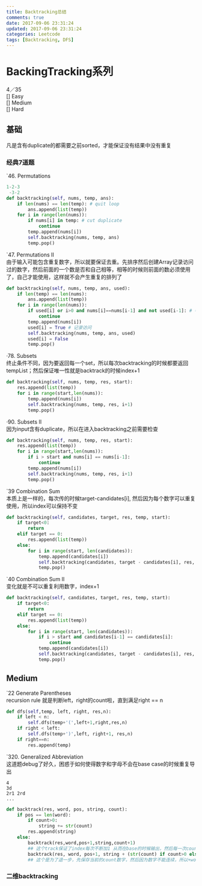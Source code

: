 ```yaml
---
title: Backtracking总结
comments: true
date: 2017-09-06 23:31:24
updated: 2017-09-06 23:31:24
categories: Leetcode
tags: [Backtracking, DFS]
---
```


# BackingTracking系列
4／35  
[] Easy  
[] Medium  
[] Hard  

## 基础
凡是含有duplicate的都需要之前sorted，才能保证没有结果中没有重复
### 经典7道题
`46. Permutations  

```python
1-2-3
 -3-2
def backtracking(self, nums, temp, ans):
    if len(nums) == len(temp): # quit loop
        ans.append(list(temp))
    for i in range(len(nums)):
        if nums[i] in temp: # cut duplicate
            continue
        temp.append(nums[i])
        self.backtracking(nums, temp, ans)
        temp.pop()
```

`47. Permutations II  
由于输入可能包含重复数字，所以就要保证去重。先排序然后创建Array记录访问过的数字，然后前面的一个数是否和自己相等，相等的时候则前面的数必须使用了，自己才能使用，这样就不会产生重复的排列了

```python
def backtracking(self, nums, temp, ans, used):
    if len(temp) == len(nums):
        ans.append(list(temp))
    for i in range(len(nums)):
        if used[i] or i>0 and nums[i]==nums[i-1] and not used[i-1]: # 判断条件
            continue
        temp.append(nums[i])
        used[i] = True # 记录访问
        self.backtracking(nums, temp, ans, used)
        used[i] = False
        temp.pop()
```

·78. Subsets  
终止条件不同，因为要返回每一个set，所以每次backtracking的时候都要返回tempList；然后保证唯一性就是backtrack的时候index+1

```python
def backtracking(self, nums, temp, res, start):
    res.append(list(temp))
    for i in range(start,len(nums)):
        temp.append(nums[i])
        self.backtracking(nums, temp, res, i+1)
        temp.pop()
```

·90. Subsets II  
因为input含有duplicate，所以在进入backtracking之前需要检查

```python
def backtracking(self, nums, temp, res, start):
    res.append(list(temp))
    for i in range(start,len(nums)):
        if i > start and nums[i] == nums[i-1]:
            continue
        temp.append(nums[i])
        self.backtracking(nums, temp, res, i+1)
        temp.pop()
```

`39 Combination Sum  
本质上是一样的，每次传的时候target-candidates[i], 然后因为每个数字可以重复使用，所以index可以保持不变

```python
def backtracking(self, candidates, target, res, temp, start):
    if target<0:
        return
    elif target == 0:
        res.append(list(temp))
    else:
        for i in range(start, len(candidates)):
            temp.append(candidates[i])
            self.backtracking(candidates, target - candidates[i], res, temp, i)
            temp.pop()
```

`40 Combination Sum II  
变化就是不可以重复利用数字，index+1

```python
def backtracking(self, candidates, target, res, temp, start):
    if target<0:
        return
    elif target == 0:
        res.append(list(temp))
    else:
        for i in range(start, len(candidates)):
            if i > start and candidates[i-1] == candidates[i]:
                continue
            temp.append(candidates[i])
            self.backtracking(candidates, target - candidates[i], res, temp, i+1)
            temp.pop()
```

## Medium
`22 Generate Parentheses  
recursion rule 就是判断left，right的count啦，直到满足right == n  

```python
def dfs(self,temp, left, right, res,n):
    if left < n:
        self.dfs(temp+'(',left+1,right,res,n)
    if right < left:
        self.dfs(temp+')',left, right+1, res,n)
    if right==n:
        res.append(temp)
```

`320. Generalized Abbreviation  
这道题debug了好久，困惑于如何使得数字和字母不会在base case的时候重复导出

```
4
3d
2r1 2rd
...
```

```python
def backtrack(res, word, pos, string, count):
    if pos == len(word):
        if count>0:
            string += str(count)
        res.append(string)
    else:
        backtrack(res,word,pos+1,string,count+1)
        ## 这个track保证了index每次不断加1 从而在base的时候输出，然后每一次count同时加1，为了记录count
        backtrack(res, word, pos+1, string + (str(count) if count>0 else "")+ word[pos], 0)
        ## 这个是为了退一步，先保存当前的count数字，然后因为数字不能连续，所以+word【index】，同时把count清0
```

### 二维backtracking